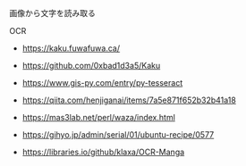 画像から文字を読み取る

OCR

- https://kaku.fuwafuwa.ca/

- https://github.com/0xbad1d3a5/Kaku

- https://www.gis-py.com/entry/py-tesseract

- https://qiita.com/henjiganai/items/7a5e871f652b32b41a18

- https://mas3lab.net/perl/waza/index.html

- https://gihyo.jp/admin/serial/01/ubuntu-recipe/0577

- https://libraries.io/github/klaxa/OCR-Manga
